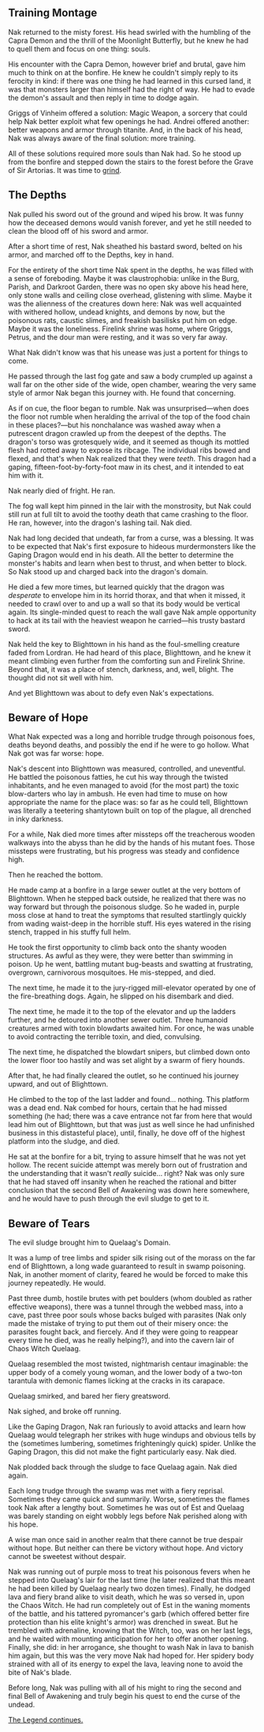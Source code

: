 ## Training Montage

Nak returned to the misty forest.  His head swirled with the humbling of the Capra Demon and the thrill of the Moonlight Butterfly, but he knew he had to quell them and focus on one thing: souls.

His encounter with the Capra Demon, however brief and brutal, gave him much to think on at the bonfire.  He knew he couldn't simply reply to its ferocity in kind: if there was one thing he had learned in this cursed land, it was that monsters larger than himself had the right of way.  He had to evade the demon's assault and then reply in time to dodge again.

Griggs of Vinheim offered a solution: Magic Weapon, a sorcery that could help Nak better exploit what few openings he had.  Andrei offered another: better weapons and armor through titanite.  And, in the back of his head, Nak was always aware of the final solution: more training.

All of these solutions required more souls than Nak had.  So he stood up from the bonfire and stepped down the stairs to the forest before the Grave of Sir Artorias.  It was time to [grind](http://www.youtube.com/watch?v=DP3MFBzMH2o).

## The Depths

Nak pulled his sword out of the ground and wiped his brow.  It was funny how the deceased demons would vanish forever, and yet he still needed to clean the blood off of his sword and armor.

After a short time of rest, Nak sheathed his bastard sword, belted on his armor, and marched off to the Depths, key in hand.

For the entirety of the short time Nak spent in the depths, he was filled with a sense of foreboding.  Maybe it was claustrophobia: unlike in the Burg, Parish, and Darkroot Garden, there was no open sky above his head here, only stone walls and ceiling close overhead, glistening with slime.  Maybe it was the alienness of the creatures down here: Nak was well acquainted with withered hollow, undead knights, and demons by now, but the poisonous rats, caustic slimes, and freakish basilisks put him on edge.  Maybe it was the loneliness.  Firelink shrine was home, where Griggs, Petrus, and the dour man were resting, and it was so very far away.

What Nak didn't know was that his unease was just a portent for things to come.

He passed through the last fog gate and saw a body crumpled up against a wall far on the other side of the wide, open chamber, wearing the very same style of armor Nak began this journey with.  He found that concerning.

As if on cue, the floor began to rumble.  Nak was unsurprised—when does the floor not rumble when heralding the arrival of the top of the food chain in these places?—but his nonchalance was washed away when a putrescent dragon crawled up from the deepest of the depths.  The dragon's torso was grotesquely wide, and it seemed as though its mottled flesh had rotted away to expose its ribcage.  The individual ribs bowed and flexed, and that's when Nak realized that they were *teeth*.  This dragon had a gaping, fifteen-foot-by-forty-foot maw in its chest, and it intended to eat him with it.

Nak nearly died of fright.  He ran.

The fog wall kept him pinned in the lair with the monstrosity, but Nak could still run at full tilt to avoid the toothy death that came crashing to the floor.  He ran, however, into the dragon's lashing tail.  Nak died.

Nak had long decided that undeath, far from a curse, was a blessing.  It was to be expected that Nak's first exposure to hideous murdermonsters like the Gaping Dragon would end in his death.  All the better to determine the monster's habits and learn when best to thrust, and when better to block.  So Nak stood up and charged back into the dragon's domain.

He died a few more times, but learned quickly that the dragon was *desperate* to envelope him in its horrid thorax, and that when it missed, it needed to crawl over to and up a wall so that its body would be vertical again.  Its single-minded quest to reach the wall gave Nak ample opportunity to hack at its tail with the heaviest weapon he carried—his trusty bastard sword.

Nak held the key to Blighttown in his hand as the foul-smelling creature faded from Lordran.  He had heard of this place, Blighttown, and he knew it meant climbing even further from the comforting sun and Firelink Shrine.  Beyond that, it was a place of stench, darkness, and, well, blight.  The thought did not sit well with him.

And yet Blighttown was about to defy even Nak's expectations.

## Beware of Hope

What Nak expected was a long and horrible trudge through poisonous foes, deaths beyond deaths, and possibly the end if he were to go hollow.  What Nak got was far worse: hope.

Nak's descent into Blighttown was measured, controlled, and uneventful.  He battled the poisonous fatties, he cut his way through the twisted inhabitants, and he even managed to avoid (for the most part) the toxic blow-darters who lay in ambush.  He even had time to muse on how appropriate the name for the place was: so far as he could tell, Blighttown was literally a teetering shantytown built on top of the plague, all drenched in inky darkness.

For a while, Nak died more times after missteps off the treacherous wooden walkways into the abyss than he did by the hands of his mutant foes.  Those missteps were frustrating, but his progress was steady and confidence high.

Then he reached the bottom.

He made camp at a bonfire in a large sewer outlet at the very bottom of Blighttown.  When he stepped back outside, he realized that there was no way forward but through the poisonous sludge.  So he waded in, purple moss close at hand to treat the symptoms that resulted startlingly quickly from wading waist-deep in the horrible stuff.  His eyes watered in the rising stench, trapped in his stuffy full helm.

He took the first opportunity to climb back onto the shanty wooden structures.  As awful as they were, they were better than swimming in poison.  Up he went, battling mutant bug-beasts and swatting at frustrating, overgrown, carnivorous mosquitoes.  He mis-stepped, and died.

The next time, he made it to the jury-rigged mill-elevator operated by one of the fire-breathing dogs.  Again, he slipped on his disembark and died.

The next time, he made it to the top of the elevator and up the ladders further, and he detoured into another sewer outlet.  Three humanoid creatures armed with toxin blowdarts awaited him.  For once, he was unable to avoid contracting the terrible toxin, and died, convulsing.

The next time, he dispatched the blowdart snipers, but climbed down onto the lower floor too hastily and was set alight by a swarm of fiery hounds.

After that, he had finally cleared the outlet, so he continued his journey upward, and out of Blighttown.

He climbed to the top of the last ladder and found... nothing.  This platform was a dead end.  Nak combed for hours, certain that he had missed something (he had; there was a cave entrance not far from here that would lead him out of Blighttown, but that was just as well since he had unfinished business in this distasteful place), until, finally, he dove off of the highest platform into the sludge, and died.

He sat at the bonfire for a bit, trying to assure himself that he was not yet hollow.  The recent suicide attempt was merely born out of frustration and the understanding that it wasn't *really* suicide... right?  Nak was only sure that he had staved off insanity when he reached the rational and bitter conclusion that the second Bell of Awakening was down here somewhere, and he would have to push through the evil sludge to get to it.

## Beware of Tears

The evil sludge brought him to Quelaag's Domain.

It was a lump of tree limbs and spider silk rising out of the morass on the far end of Blighttown, a long wade guaranteed to result in swamp poisoning.  Nak, in another moment of clarity, feared he would be forced to make this journey repeatedly.  He would.

Past three dumb, hostile brutes with pet boulders (whom doubled as rather effective weapons), there was a tunnel through the webbed mass, into a cave, past three poor souls whose backs bulged with parasites (Nak only made the mistake of trying to put them out of their misery once: the parasites fought back, and fiercely.  And if they were going to reappear every time he died, was he really helping?), and into the cavern lair of Chaos Witch Quelaag.

Quelaag resembled the most twisted, nightmarish centaur imaginable: the upper body of a comely young woman, and the lower body of a two-ton tarantula with demonic flames licking at the cracks in its carapace.

Quelaag smirked, and bared her fiery greatsword.

Nak sighed, and broke off running.

Like the Gaping Dragon, Nak ran furiously to avoid attacks and learn how Quelaag would telegraph her strikes with huge windups and obvious tells by the (sometimes lumbering, sometimes frighteningly quick) spider.  Unlike the Gaping Dragon, this did not make the fight particularly easy.  Nak died.

Nak plodded back through the sludge to face Quelaag again.  Nak died again.

Each long trudge through the swamp was met with a fiery reprisal.  Sometimes they came quick and summarily.  Worse, sometimes the flames took Nak after a lengthy bout.  Sometimes he was out of Est and Quelaag was barely standing on eight wobbly legs before Nak perished along with his hope.

A wise man once said in another realm that there cannot be true despair without hope.  But neither can there be victory without hope.  And victory cannot be sweetest without despair.

Nak was running out of purple moss to treat his poisonous fevers when he stepped into Quelaag's lair for the last time (he later realized that this meant he had been killed by Quelaag nearly two dozen times).  Finally, he dodged lava and fiery brand alike to visit death, which he was so versed in, upon the Chaos Witch.  He had run completely out of Est in the waning moments of the battle, and his tattered pyromancer's garb (which offered better fire protection than his elite knight's armor) was drenched in sweat.  But he trembled with adrenaline, knowing that the Witch, too, was on her last legs, and he waited with mounting anticipation for her to offer another opening.  Finally, she did: in her arrogance, she thought to wash Nak in lava to banish him again, but this was the very move Nak had hoped for.  Her spidery body strained with all of its energy to expel the lava, leaving none to avoid the bite of Nak's blade.

Before long, Nak was pulling with all of his might to ring the second and final Bell of Awakening and truly begin his quest to end the curse of the undead.

[The Legend continues.](nak-9.html)